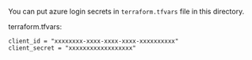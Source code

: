 You can put azure login secrets in `terraform.tfvars` file in this directory.

terraform.tfvars:
```
client_id = "xxxxxxxx-xxxx-xxxx-xxxx-xxxxxxxxxx"
client_secret = "xxxxxxxxxxxxxxxxxx"
```
